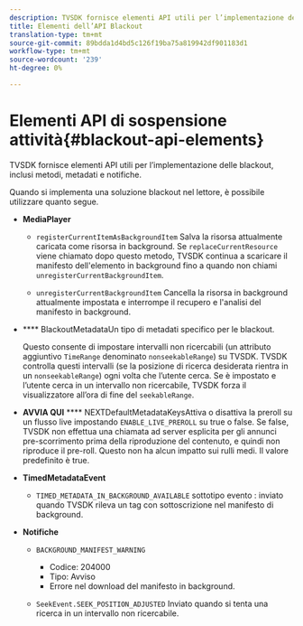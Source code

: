 ```yaml
---
description: TVSDK fornisce elementi API utili per l’implementazione delle blackout, inclusi metodi, metadati e notifiche.
title: Elementi dell’API Blackout
translation-type: tm+mt
source-git-commit: 89bdda1d4bd5c126f19ba75a819942df901183d1
workflow-type: tm+mt
source-wordcount: '239'
ht-degree: 0%

---
```



# Elementi API di sospensione attività{#blackout-api-elements}

TVSDK fornisce elementi API utili per l’implementazione delle blackout, inclusi metodi, metadati e notifiche.

Quando si implementa una soluzione blackout nel lettore, è possibile utilizzare quanto segue.

* **MediaPlayer**

   * `registerCurrentItemAsBackgroundItem` Salva la risorsa attualmente caricata come risorsa in background. Se `replaceCurrentResource` viene chiamato dopo questo metodo, TVSDK continua a scaricare il manifesto dell&#39;elemento in background fino a quando non chiami `unregisterCurrentBackgroundItem`.

   * `unregisterCurrentBackgroundItem`  Cancella la risorsa in background attualmente impostata e interrompe il recupero e l&#39;analisi del manifesto in background.

* **** BlackoutMetadataUn tipo di metadati specifico per le blackout.

   Questo consente di impostare intervalli non ricercabili (un attributo aggiuntivo `TimeRange` denominato `nonseekableRange`) su TVSDK. TVSDK controlla questi intervalli (se la posizione di ricerca desiderata rientra in un `nonseekableRange`) ogni volta che l’utente cerca. Se è impostato e l’utente cerca in un intervallo non ricercabile, TVSDK forza il visualizzatore all’ora di fine del `seekableRange`.

* **AVVIA QUI** **** NEXTDefaultMetadataKeysAttiva o disattiva la preroll su un flusso live impostando  `ENABLE_LIVE_PREROLL` su true o false. Se false, TVSDK non effettua una chiamata ad server esplicita per gli annunci pre-scorrimento prima della riproduzione del contenuto, e quindi non riproduce il pre-roll. Questo non ha alcun impatto sui rulli medi. Il valore predefinito è true.

* **TimedMetadataEvent**

   * `TIMED_METADATA_IN_BACKGROUND_AVAILABLE` sottotipo evento : inviato quando TVSDK rileva un tag con sottoscrizione nel manifesto di background.

* **Notifiche**

   * `BACKGROUND_MANIFEST_WARNING`

      * Codice: 204000
      * Tipo: Avviso
      * Errore nel download del manifesto in background.
   * `SeekEvent.SEEK_POSITION_ADJUSTED` Inviato quando si tenta una ricerca in un intervallo non ricercabile.


